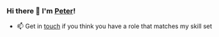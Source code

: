 ### Hi there 👋 I'm [Peter](https://www.linkedin.com/in/peterkinsella/)!

- 📫 Get in [touch](mailto:kinsie@gmail.com?subject=[Opportunity]) if you think you have a role that matches my skill set

<!--
**kinsie84/kinsie84** is a ✨ _special_ ✨ repository because its `README.md` (this file) appears on your GitHub profile.

Here are some ideas to get you started:

- 🔭 I’m currently working on ...
- 🌱 I’m currently learning ...
- 👯 I’m looking to collaborate on ...
- 🤔 I’m looking for help with ...
- 💬 Ask me about ...
- 📫 How to reach me: ...
- 😄 Pronouns: ...
- ⚡ Fun fact: ...
-->


